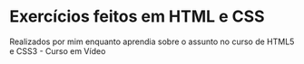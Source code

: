  # Exercícios feitos em HTML e CSS
 Realizados por mim enquanto aprendia sobre o assunto no curso de HTML5 e CSS3 - Curso em Vídeo
